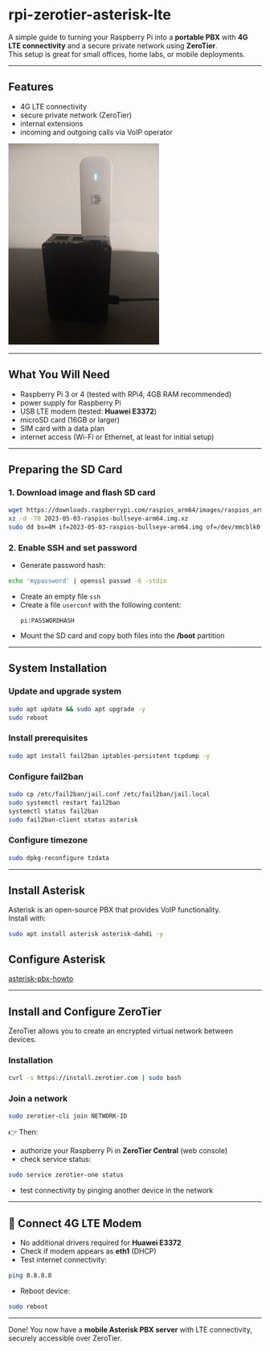 # rpi-zerotier-asterisk-lte

A simple guide to turning your Raspberry Pi into a **portable PBX** with **4G LTE connectivity** and a secure private network using **ZeroTier**.  
This setup is great for small offices, home labs, or mobile deployments.

---

## Features
- 4G LTE connectivity
- secure private network (ZeroTier)
- internal extensions
- incoming and outgoing calls via VoIP operator

![Rpi4](images/photo.jpg)

---

## What You Will Need

- Raspberry Pi 3 or 4 (tested with RPi4, 4GB RAM recommended)  
- power supply for Raspberry Pi  
- USB LTE modem (tested: **Huawei E3372**)  
- microSD card (16GB or larger)  
- SIM card with a data plan  
- internet access (Wi-Fi or Ethernet, at least for initial setup)

---

## Preparing the SD Card

### 1. Download image and flash SD card
```sh
wget https://downloads.raspberrypi.com/raspios_arm64/images/raspios_arm64-2023-05-03/2023-05-03-raspios-bullseye-arm64.img.xz
xz -d -T0 2023-05-03-raspios-bullseye-arm64.img.xz
sudo dd bs=4M if=2023-05-03-raspios-bullseye-arm64.img of=/dev/mmcblk0 status=progress conv=fsync
```

### 2. Enable SSH and set password
- Generate password hash:
```sh
echo 'mypassword' | openssl passwd -6 -stdin
```
- Create an empty file `ssh`  
- Create a file `userconf` with the following content:
  ```
  pi:PASSWORDHASH
  ```
- Mount the SD card and copy both files into the **/boot** partition

---

## System Installation

### Update and upgrade system
```sh
sudo apt update && sudo apt upgrade -y
sudo reboot
```

### Install prerequisites
```sh
sudo apt install fail2ban iptables-persistent tcpdump -y
```

### Configure fail2ban
```sh
sudo cp /etc/fail2ban/jail.conf /etc/fail2ban/jail.local
sudo systemctl restart fail2ban
systemctl status fail2ban
sudo fail2ban-client status asterisk
```

### Configure timezone
```sh
sudo dpkg-reconfigure tzdata
```

---

## Install Asterisk

Asterisk is an open-source PBX that provides VoIP functionality.  
Install with:
```sh
sudo apt install asterisk asterisk-dahdi -y
```

## Configure Asterisk

[asterisk-pbx-howto](https://github.com/lanarka/asterisk-pbx-howto)

---

## Install and Configure ZeroTier

ZeroTier allows you to create an encrypted virtual network between devices.

### Installation
```sh
curl -s https://install.zerotier.com | sudo bash
```

### Join a network
```sh
sudo zerotier-cli join NETWORK-ID
```

👉 Then:  
- authorize your Raspberry Pi in **ZeroTier Central** (web console)  
- check service status:
```sh
sudo service zerotier-one status
```
- test connectivity by pinging another device in the network

---

## 📶 Connect 4G LTE Modem

- No additional drivers required for **Huawei E3372**  
- Check if modem appears as **eth1** (DHCP)  
- Test internet connectivity:
```sh
ping 8.8.8.8
```
- Reboot device:
```sh
sudo reboot
```

---

Done! You now have a **mobile Asterisk PBX server** with LTE connectivity, securely accessible over ZeroTier.

